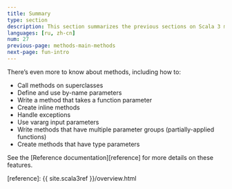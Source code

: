 ```yaml
---
title: Summary
type: section
description: This section summarizes the previous sections on Scala 3 methods.
languages: [ru, zh-cn]
num: 27
previous-page: methods-main-methods
next-page: fun-intro
---
```



There’s even more to know about methods, including how to:

- Call methods on superclasses
- Define and use by-name parameters
- Write a method that takes a function parameter
- Create inline methods
- Handle exceptions
- Use vararg input parameters
- Write methods that have multiple parameter groups (partially-applied functions)
- Create methods that have type parameters

See the [Reference documentation][reference] for more details on these features.



[reference]: {{ site.scala3ref }}/overview.html
